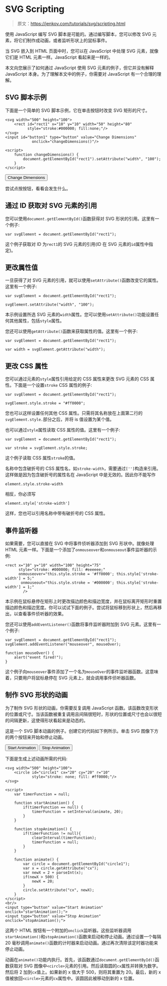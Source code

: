 # SVG Scripting

> 原文：<https://jenkov.com/tutorials/svg/scripting.html>

使用 JavaScript 编写 SVG 脚本是可能的。通过编写脚本，您可以修改 SVG 元素，将它们制作成动画，或者监听形状上的鼠标事件。

当 SVG 嵌入到 HTML 页面中时，您可以在 JavaScript 中处理 SVG 元素，就像它们是 HTML 元素一样。JavaScript 看起来是一样的。

本文向您展示了如何通过 JavaScript 使用 SVG 元素的例子，但它并没有解释 JavaScript 本身。为了理解本文中的例子，你需要对 JavaScript 有一个合理的理解。

## SVG 脚本示例

下面是一个简单的 SVG 脚本示例，它在单击按钮时改变 SVG 矩形的尺寸。

```
<svg width="500" height="100">
    <rect id="rect1" x="10" y="10" width="50" height="80"
          style="stroke:#000000; fill:none;"/>
</svg>
<input id="button1" type="button" value="Change Dimensions"
            onclick="changeDimensions()"/>

<script>
    function changeDimensions() {
        document.getElementById("rect1").setAttribute("width", "100");
    }
</script>

```

<input id="button1" type="button" value="Change Dimensions" onclick="changeDimensions()">  

尝试点按按钮，看看会发生什么。

## 通过 ID 获取对 SVG 元素的引用

您可以使用`document.getElementById()`函数获得对 SVG 形状的引用。这里有一个例子:

```
var svgElement = document.getElementById("rect1");

```

这个例子获取对 ID 为`rect1`的 SVG 元素的引用(ID 在 SVG 元素的`id`属性中指定)。

## 更改属性值

一旦获得了对 SVG 元素的引用，就可以使用`setAttribute()`函数改变它的属性。这里有一个例子:

```
var svgElement = document.getElementById("rect1");

svgElement.setAttribute("width", "100");

```

本示例设置所选 SVG 元素的`width`属性。您可以使用`setAttribute()`功能设置任何其他属性，包括`style`属性。

您还可以使用`getAttribute()`函数来获取属性的值。这里有一个例子:

```
var svgElement = document.getElementById("rect1");

var width = svgElement.getAttribute("width");

```

## 更改 CSS 属性

您可以通过元素的`style`属性引用给定的 CSS 属性来更改 SVG 元素的 CSS 属性。下面是一个设置`stroke` CSS 属性的例子:

```
var svgElement = document.getElementById("rect1");

svgElement.style.stroke = "#ff0000";

```

您也可以这样设置任何其他 CSS 属性。只需将其名称放在上面第二行的`svgElement.style.`部分之后，并将 is 值设置为某个值。

也可以通过`style`属性读取 CSS 属性的值。这里有一个例子:

```
var svgElement = document.getElementById("rect1");

var stroke = svgElement.style.stroke;

```

这个例子读取 CSS 属性`stroke`的值。

名称中包含破折号的 CSS 属性名，如`stroke-width`，需要通过`['']`构造来引用。这样做是因为包含破折号的属性名在 JavaScript 中是无效的。因此你不能写作

```
element.style.stroke-width

```

相反，你必须写

```
element.style['stroke-width']

```

这样，您也可以引用名称中带有破折号的 CSS 属性。

## 事件监听器

如果需要，您可以直接在 SVG 中将事件侦听器添加到 SVG 形状中。就像处理 HTML 元素一样。下面是一个添加了`onmouseover`和`onmouseout`事件监听器的示例:

```
<rect x="10" y="10" width="100" height="75"
      style="stroke: #000000; fill: #eeeeee;"
      onmouseover="this.style.stroke = '#ff0000'; this.style['stroke-width'] = 5;"
       onmouseout="this.style.stroke = '#000000'; this.style['stroke-width'] = 1;"
        />    

```

本示例在鼠标悬停在矩形上时更改描边颜色和描边宽度，并在鼠标离开矩形时重置描边颜色和描边宽度。你可以试试下面的例子。尝试将鼠标移到形状上，然后再移出，以查看事件侦听器的效果。

您还可以使用`addEventListener()`函数将事件监听器附加到 SVG 元素。这里有一个例子:

```
var svgElement = document.getElementById("rect1");
svgElement.addEventListener("mouseover", mouseOver);

function mouseOver() {
    alert("event fired!");
}

```

这个例子向`mouseover`事件添加了一个名为`mouseOver`的事件监听器函数。这意味着，只要用户将鼠标悬停在 SVG 元素上，就会调用事件侦听器函数。

## 制作 SVG 形状的动画

为了制作 SVG 形状的动画，你需要反复调用 JavaScript 函数。该函数改变形状的位置或尺寸。当该函数被重复调用且间隔很短时，形状的位置或尺寸也会以很短的间隔更新，这使得形状看起来是动态的。

这是一个 SVG 脚本动画的例子。创建它的代码如下例所示。单击 SVG 图像下方的两个按钮来开始和停止动画。

<input type="button" value="Start Animation" onclick="startAnimation();"> <input type="button" value="Stop Animation" onclick="stopAnimation();">

下面是生成上述动画所需的代码:

```
<svg width="500" height="100">
    <circle id="circle1" cx="20" cy="20" r="10"
            style="stroke: none; fill: #ff0000;"/>
</svg>

<script>
    var timerFunction = null;

    function startAnimation() {
        if(timerFunction == null) {
            timerFunction = setInterval(animate, 20);
        }
    }

    function stopAnimation() {
        if(timerFunction != null){
            clearInterval(timerFunction);
            timerFunction = null;
        }
    }

    function animate() {
        var circle = document.getElementById("circle1");
        var x = circle.getAttribute("cx");
        var newX = 2 + parseInt(x);
        if(newX > 500) {
            newX = 20;
        }
        circle.setAttribute("cx", newX);
    }
</script>
<br/>
<input type="button" value="Start Animation" onclick="startAnimation();">
<input type="button" value="Stop Animation" onclick="stopAnimation();">

```

这两个 HTML 按钮有一个附加的`onclick`监听器。这些监听器调用`startAnimation()`和`stopAnimation()`函数来启动和停止动画。通过设置一个每隔 20 毫秒调用`animate()`函数的计时器来启动动画。通过再次清除该定时器功能来停止动画。

动画在`animate()`功能内执行。首先，该函数通过`document.getElementById()`函数获取对 SVG 图像中`<circle>`元素的引用。然后读取圆的`cx`属性并转换为数字。然后将 2 加到`cx`值上。如果新的 x 值大于 500，则将其重置为 20。最后，新的 x 值被放回`<circle>`元素的`cx`属性中。该圆因此被移动到新的 x 位置。